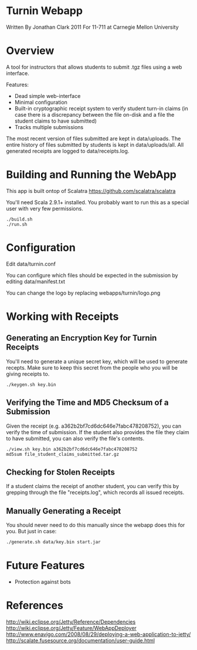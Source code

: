 Turnin Webapp
=============

Written By Jonathan Clark 2011
For 11-711 at Carnegie Mellon University

Overview
========

A tool for instructors that allows students to submit .tgz files using a web interface.

Features:

* Dead simple web-interface
* Minimal configuration
* Built-in cryptographic receipt system to verify student turn-in claims (in case there is a discrepancy between the file on-disk and a file the student claims to have submitted)
* Tracks multiple submissions

The most recent version of files submitted are kept in data/uploads. The entire history of files submitted by students is kept in data/uploads/all. All generated receipts are logged to data/receipts.log.

Building and Running the WebApp
===============================

This app is built ontop of Scalatra https://github.com/scalatra/scalatra

You'll need Scala 2.9.1+ installed. You probably want to run this as a special user with very few permissions.

```
./build.sh
./run.sh
```

Configuration
=============

Edit data/turnin.conf

You can configure which files should be expected in the submission by editing data/manifest.txt

You can change the logo by replacing webapps/turnin/logo.png

Working with Receipts
=====================

Generating an Encryption Key for Turnin Receipts
------------------------------------------------

You'll need to generate a unique secret key, which will be used to generate recepts. Make sure to keep this secret from the people who you will be giving receipts to.

```
./keygen.sh key.bin
```

Verifying the Time and MD5 Checksum of a Submission
---------------------------------------------------

Given the receipt (e.g. a362b2bf7cd6dc646e7fabc478208752), you can verify the time of submission.
If the student also provides the file they claim to have submitted, you can also verify the file's contents.

```
./view.sh key.bin a362b2bf7cd6dc646e7fabc478208752
md5sum file_student_claims_submitted.tar.gz
```

Checking for Stolen Receipts
----------------------------

If a student claims the receipt of another student, you can verify this by grepping through the file "receipts.log",
which records all issued receipts.

Manually Generating a Receipt
-----------------------------

You should never need to do this manually since the webapp does this for you. But just in case:

```bash
./generate.sh data/key.bin start.jar
```

Future Features
===============

* Protection against bots


References
==========

http://wiki.eclipse.org/Jetty/Reference/Dependencies
http://wiki.eclipse.org/Jetty/Feature/WebAppDeployer
http://www.enavigo.com/2008/08/29/deploying-a-web-application-to-jetty/
http://scalate.fusesource.org/documentation/user-guide.html